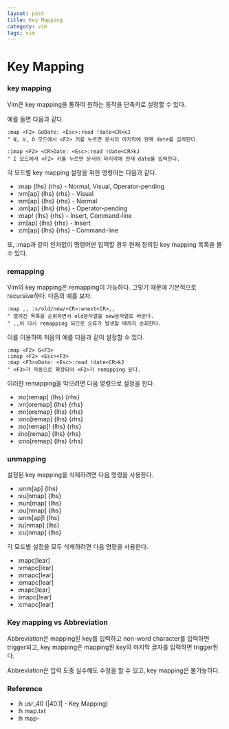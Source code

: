 ```yaml
---
layout: post
title: Key Mapping
category: vim
tags: vim
---
```




# Key Mapping

### key mapping

Vim은 key mapping을 통하여 원하는 동작을 단축키로 설정할 수 있다.

예를 들면 다음과 같다.

~~~vim
:map <F2> GoDate: <Esc>:read !date<CR>kJ
" N, V, O 모드에서 <F2> 키를 누르면 문서의 마지막에 현재 date를 입력한다.

:imap <F2> <CR>Date: <Esc>:read !date<CR>kJ
" I 모드에서 <F2> 키를 누르면 문서의 마지막에 현재 date를 입력한다.
~~~



각 모드별 key mapping 설정을 위한 명령어는 다음과 같다.

- :map {lhs} {rhs} - Normal, Visual, Operator-pending
- :vm[ap] {lhs} {rhs} - Visual
- :nm[ap] {lhs} {rhs} - Normal
- :om[ap] {lhs} {rhs} - Operator-pending
- :map! {lhs} {rhs} - Insert, Command-line
- :im[ap] {lhs} {rhs} - Insert
- :cm[ap] {lhs} {rhs} - Command-line

또, :map과 같이 인자없이 명령어만 입력할 경우 현재 정의된 key mapping 목록을 볼 수 있다.




### remapping

Vim의 key mapping은 remapping이 가능하다. 그렇기 때문에 기본적으로 recursive하다. 다음의 예를 보자.

~~~vim
:map ,, :s/old/new/<CR>:wnext<CR>,,
" 열려진 목록을 순회하면서 old문자열을 new문자열로 바꾼다.
" ,,이 다시 remapping 되므로 오류가 발생할 때까지 순회한다.
~~~

이를 이용하여 처음의 예를 다음과 같이 설정할 수 있다.

~~~vim
:map <F2> G<F3>
:imap <F2> <Esc><F3>
:map <F3>oDate: <Esc>:read !date<CR>kJ
" <F3>가 자동으로 확장되어 <F2>가 remapping 된다.
~~~

이러한 remapping을 막으려면 다음 명령으로 설정을 한다.

- :no[remap] {lhs} {rhs}
- :vn[oremap] {lhs} {rhs}
- :nn[oremap] {lhs} {rhs}
- :ono[remap] {lhs} {rhs}
- :no[remap]! {lhs} {rhs}
- :ino[remap] {lhs} {rhs}
- :cno[remap] {lhs} {rhs}




### unmapping

설정된 key mapping을 삭제하려면 다음 명령을 사용한다.

- :unm[ap] {lhs}
- :vu[nmap] {lhs}
- :nun[map] {lhs}
- :ou[nmap] {lhs}
- :unm[ap]! {lhs}
- :iu[nmap] {lhs}
- :cu[nmap] {lhs}

각 모드별 설정을 모두 삭제하려면 다음 명령을 사용한다.

- :mapc[lear]
- :vmapc[lear]
- :nmapc[lear]
- :omapc[lear]
- :mapc[lear]
- :imapc[lear]
- :cmapc[lear]




### Key mapping vs Abbreviation

Abbreviation은 mapping된 key를 입력하고 non-word character를 입력하면 trigger되고, key mapping은 mapping된 key의 마지막 글자를 입력하면 trigger된다.



Abbreviation은 입력 도중 실수해도 수정을 할 수 있고, key mapping은 불가능하다.




### Reference

- :h usr_40  (|40.1| - Key Mapping)
- :h map.txt
- :h map-<script>
- :h map-<buffer>
- :h map-<unique>

